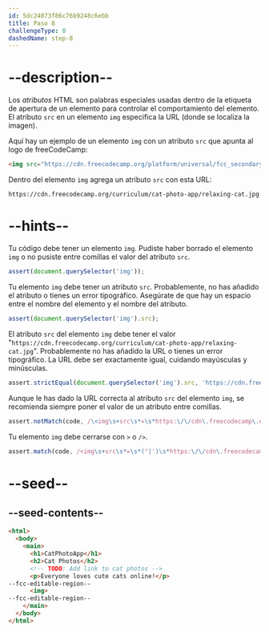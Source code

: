 ```yaml
---
id: 5dc24073f86c76b9248c6ebb
title: Paso 8
challengeType: 0
dashedName: step-8
---
```


# --description--

Los <dfn>atributos</dfn> HTML son palabras especiales usadas dentro de la etiqueta de apertura de un elemento para controlar el comportamiento del elemento. El atributo `src` en un elemento `img` especifica la URL (donde se localiza la imagen).

Aquí hay un ejemplo de un elemento `img` con un atributo `src` que apunta al logo de freeCodeCamp:

```html
<img src="https://cdn.freecodecamp.org/platform/universal/fcc_secondary.svg">
```

Dentro del elemento `img` agrega un atributo `src` con esta URL:

`https://cdn.freecodecamp.org/curriculum/cat-photo-app/relaxing-cat.jpg`

# --hints--

Tu código debe tener un elemento `img`. Pudiste haber borrado el elemento `img` o no pusiste entre comillas el valor del atributo `src`.

```js
assert(document.querySelector('img'));
```

Tu elemento `img` debe tener un atributo `src`. Probablemente, no has añadido el atributo o tienes un error tipográfico. Asegúrate de que hay un espacio entre el nombre del elemento y el nombre del atributo.

```js
assert(document.querySelector('img').src);
```

El atributo `src` del elemento `img` debe tener el valor "`https://cdn.freecodecamp.org/curriculum/cat-photo-app/relaxing-cat.jpg`". Probablemente no has añadido la URL o tienes un error tipográfico. La URL debe ser exactamente igual, cuidando mayúsculas y minúsculas.

```js
assert.strictEqual(document.querySelector('img').src, 'https://cdn.freecodecamp.org/curriculum/cat-photo-app/relaxing-cat.jpg');
```

Aunque le has dado la URL correcta al atributo `src` del elemento `img`, se recomienda siempre poner el valor de un atributo entre comillas.

```js
assert.notMatch(code, /\<img\s+src\s*=\s*https:\/\/cdn\.freecodecamp\.org\/curriculum\/cat-photo-app\/relaxing-cat\.jpg/);
```

Tu elemento `img` debe cerrarse con `>` o `/>`.

```js
assert.match(code, /<img\s+src\s*=\s*("|')\s*https:\/\/cdn\.freecodecamp\.org\/curriculum\/cat-photo-app\/relaxing-cat\.jpg\s*\1\s*\/?>/);
```

# --seed--

## --seed-contents--

```html
<html>
  <body>
    <main>
      <h1>CatPhotoApp</h1>
      <h2>Cat Photos</h2>
      <!-- TODO: Add link to cat photos -->
      <p>Everyone loves cute cats online!</p>
--fcc-editable-region--
      <img>
--fcc-editable-region--
    </main>
  </body>
</html>
```


